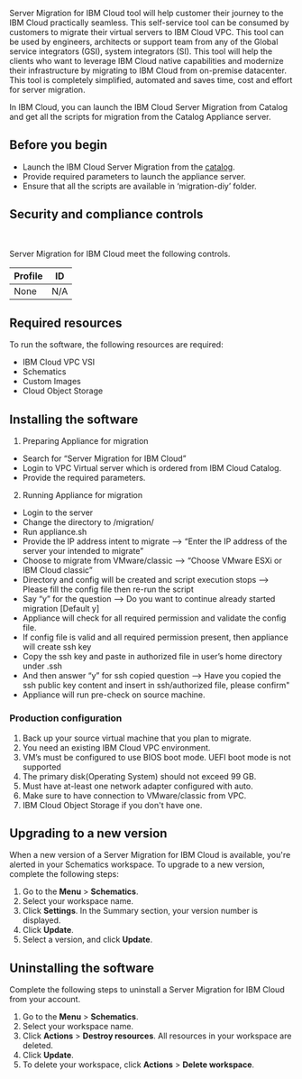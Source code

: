 

<!-- Add useful information to your short description that explains what the product is, why a user wants to install and use it, and any additional details the user needs to get started. The following information is an example. Make sure you update this section accordingly. -->

Server Migration for IBM Cloud tool will help customer their journey to the IBM Cloud practically seamless. This self-service tool can be consumed by customers to migrate their virtual servers to IBM Cloud VPC. This tool can be used by engineers, architects or support team from any of the Global service integrators (GSI), system integrators (SI). This tool will help the clients who want to leverage IBM Cloud native capabilities and modernize their infrastructure by migrating to IBM Cloud from on-premise datacenter. This tool is completely simplified, automated and saves time, cost and effort for server migration.

In IBM Cloud, you can launch the IBM Cloud Server Migration from Catalog and get all the scripts for migration from the Catalog Appliance server.


## Before you begin

<!-- List any prereqs including required permissions, capacity requirements, etc. The following information is an example. Make sure you update this section accordingly. -->

* Launch the IBM Cloud Server Migration from the [catalog](https://cloud.ibm.com/catalog). 
* Provide required parameters to launch the appliance server.
* Ensure that all the scripts are available in ‘migration-diy’ folder.

## Security and compliance controls 

<!-- (Optional) List controls that you want to appear in your product's About information. Only controls that are supported by Security and Compliance Center and formatted correctly appear in the Manage compliance tab during onboarding.

To include controls with your product's information, make sure that the controls are listed in one table. The table must include the following: 


- A Profile column
- An ID column


You can include more columns in the table; however, this information might be overwritten or excluded. 


The following information is an example. Make sure you update this section accordingly.--> 

Server Migration for IBM Cloud meet the following controls.


| Profile | ID |
|---------|----|
| None | N/A |

## Required resources

<!-- The following information is an example. Make sure you update this section accordingly. -->

To run the software, the following resources are required:

  * IBM Cloud VPC VSI
  * Schematics
  * Custom Images
  * Cloud Object Storage


## Installing the software

<!-- It is recommended to not include the large table of configuration parameters that are listed on the Create page. -->
1. Preparing Appliance for migration 

* Search for “Server Migration for IBM Cloud” 
* Login to VPC Virtual server which is ordered from IBM Cloud Catalog.
* Provide the required parameters. 

2. Running Appliance for migration 

*	Login to the server 
*	Change the directory to /migration/  
*	Run appliance.sh 
*	Provide the IP address intent to migrate  --> “Enter the IP address of the server your intended to migrate” 
* Choose to migrate from VMware/classic --> “Choose VMware ESXi or IBM Cloud classic” 
* Directory and config will be created and script execution stops --> Please fill the config file then re-run the script  
* Say “y” for the question	--> Do you want to continue already started migration [Default y] 
*	Appliance will check for all required permission and validate the config file. 
*	If config file is valid and all required permission present, then appliance will create ssh key 
*	Copy the ssh key and paste in authorized file in user’s home directory under .ssh 
*	And then answer “y” for ssh copied question    -->    Have you copied the ssh public key content and insert in ssh/authorized file, please confirm" 
*	Appliance will run pre-check on source machine.


### Production configuration

<!-- Add additional H3 level headings as needed for sections that apply to IBM Cloud such as network policy, persistence, cluster topologies, etc.

-->
1. Back up your source virtual machine that you plan to migrate.
2. You need an existing IBM Cloud VPC environment.
3. VM’s must be configured to use BIOS boot mode. UEFI boot mode is not supported
4. The primary disk(Operating System) should not exceed 99 GB.
5. Must have at-least one network adapter configured with auto.
6. Make sure to have connection to VMware/classic from VPC.
7. IBM Cloud Object Storage if you don't have one. 

## Upgrading to a new version

<!-- Information about how a user can upgrade to a new version when it's available. The following information is an example. Make sure you update this section accordingly. -->

When a new version of a Server Migration for IBM Cloud is available, you're alerted in your Schematics workspace. To upgrade to a new version, complete the following steps:

1. Go to the **Menu** > **Schematics**.
2. Select your workspace name. 
3. Click **Settings**. In the Summary section, your version number is displayed. 
4. Click **Update**.
5. Select a version, and click **Update**.

## Uninstalling the software

<!-- Information about how a user can uninstall this product. The following information is an example. Make sure you update this section accordingly. -->

Complete the following steps to uninstall a Server Migration for IBM Cloud from your account. 

1. Go to the **Menu** > **Schematics**.
2. Select your workspace name. 
3. Click **Actions** > **Destroy resources**. All resources in your workspace are deleted.
4. Click **Update**.
5. To delete your workspace, click **Actions** > **Delete workspace**.




